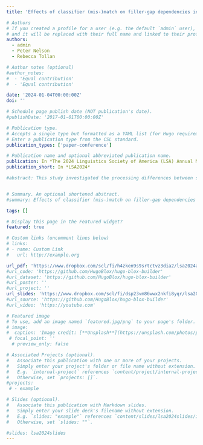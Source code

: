 ```yaml
---
title: 'Effects of classifier (mis-)match on filler-gap dependencies in Mandarin'

# Authors
# If you created a profile for a user (e.g. the default `admin` user), write the username (folder name) here
# and it will be replaced with their full name and linked to their profile.
authors:
  - admin
  - Peter Nelson
  - Rebecca Tollan

# Author notes (optional)
#author_notes:
#  - 'Equal contribution'
#  - 'Equal contribution'

date: '2024-01-04T00:00:00Z'
doi: ''

# Schedule page publish date (NOT publication's date).
#publishDate: '2017-01-01T00:00:00Z'

# Publication type.
# Accepts a single type but formatted as a YAML list (for Hugo requirements).
# Enter a publication type from the CSL standard.
publication_types: ['paper-conference']

# Publication name and optional abbreviated publication name.
publication: In *The 2024 Linguistics Society of America (LSA) Annual Meeting*
publication_short: In *LSA2024*

#abstract: This study investigated the processing differences between subject relative clauses (SRCs) and object relative clauses (ORCs) in Mandarin Chinese. The presence of temporary parsing ambiguities in both types of clauses makes it challenging to isolate the effects of dependency resolution. To address this, a self-paced reading study was conducted, manipulating RC type (SRC vs. ORC) and the presence of a classifier that either mismatched or matched with the adjacent noun. The results showed that when the classifier mismatched, ORCs were processed faster than SRCs, indicating an object advantage. These findings highlight the role of linear distance in syntactic processing and offer insights into the Mandarin SRC/ORC asymmetry. 


# Summary. An optional shortened abstract.
#summary: Effects of classifier (mis-)match on filler-gap dependencies in Mandarin

tags: []

# Display this page in the Featured widget?
featured: true

# Custom links (uncomment lines below)
# links:
# - name: Custom Link
#   url: http://example.org

url_pdf: 'https://www.dropbox.com/scl/fi/h4zken9s9srtctvz3dia2/lsa2024abstract.pdf?rlkey=9cqr4z9zavm358e6y0amfn7b7&dl=0'
#url_code: 'https://github.com/HugoBlox/hugo-blox-builder'
#url_dataset: 'https://github.com/HugoBlox/hugo-blox-builder'
#url_poster: ''
#url_project: ''
url_slides: 'https://www.dropbox.com/scl/fi/dsp23vm86wwx2nkfi8yqr/lsa2024slides.pdf?rlkey=yl0bkrq5s1fisqhztkiyuwd72&dl=0'
#url_source: 'https://github.com/HugoBlox/hugo-blox-builder'
#url_video: 'https://youtube.com'

# Featured image
# To use, add an image named `featured.jpg/png` to your page's folder.
# image:
#  caption: 'Image credit: [**Unsplash**](https://unsplash.com/photos/pLCdAaMFLTE)'
 # focal_point: ''
  # preview_only: false

# Associated Projects (optional).
#   Associate this publication with one or more of your projects.
#   Simply enter your project's folder or file name without extension.
#   E.g. `internal-project` references `content/project/internal-project/index.md`.
#   Otherwise, set `projects: []`.
#projects:
 # - example

# Slides (optional).
#   Associate this publication with Markdown slides.
#   Simply enter your slide deck's filename without extension.
#   E.g. `slides: "example"` references `content/slides/lsa2024slides/index.md`.
#   Otherwise, set `slides: ""`.

#slides: lsa2024slides
---
```




